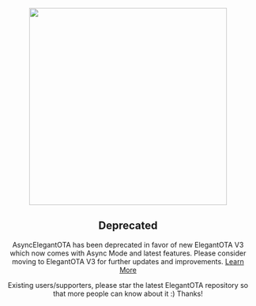 <p align="center"><img src="/docs/logo.svg?sanitize=true&raw=true" width="400"></p>

 
<h2 align="center">Deprecated</h2>

<p align="center">
AsyncElegantOTA has been deprecated in favor of new ElegantOTA V3 which now comes with Async Mode and latest features. Please consider moving to ElegantOTA V3 for further updates and improvements. <a href="https://github.com/ayushsharma82/ElegantOTA">Learn More</a>
</p>

<p align="center">
Existing users/supporters, please star the latest ElegantOTA repository so that more people can know about it :) Thanks!
</p>
